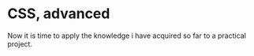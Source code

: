 # CSS, advanced </br>
Now it is time to apply the knowledge i have acquired so far to a practical project.
